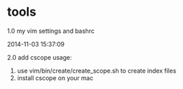 tools
=====

1.0 my vim settings and bashrc

2014-11-03 15:37:09

2.0 add cscope
usage:
1. use vim/bin/create/create_scope.sh to create index files
2. install cscope on your mac
